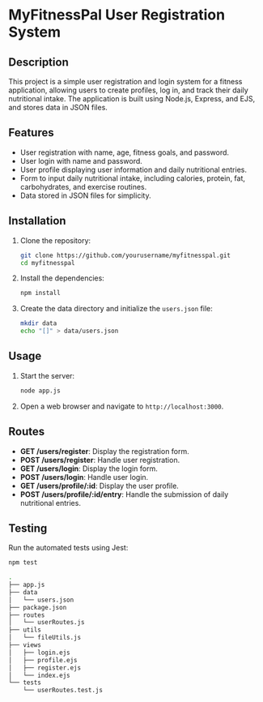 # MyFitnessPal User Registration System

## Description

This project is a simple user registration and login system for a fitness application, allowing users to create profiles, log in, and track their daily nutritional intake. The application is built using Node.js, Express, and EJS, and stores data in JSON files.

## Features

- User registration with name, age, fitness goals, and password.
- User login with name and password.
- User profile displaying user information and daily nutritional entries.
- Form to input daily nutritional intake, including calories, protein, fat, carbohydrates, and exercise routines.
- Data stored in JSON files for simplicity.

## Installation

1. Clone the repository:
    ```sh
    git clone https://github.com/yourusername/myfitnesspal.git
    cd myfitnesspal
    ```

2. Install the dependencies:
    ```sh
    npm install
    ```

3. Create the data directory and initialize the `users.json` file:
    ```sh
    mkdir data
    echo "[]" > data/users.json
    ```

## Usage

1. Start the server:
    ```sh
    node app.js
    ```

2. Open a web browser and navigate to `http://localhost:3000`.

## Routes

- **GET /users/register**: Display the registration form.
- **POST /users/register**: Handle user registration.
- **GET /users/login**: Display the login form.
- **POST /users/login**: Handle user login.
- **GET /users/profile/:id**: Display the user profile.
- **POST /users/profile/:id/entry**: Handle the submission of daily nutritional entries.

## Testing

Run the automated tests using Jest:
```sh
npm test

```

```sh
.
├── app.js
├── data
│   └── users.json
├── package.json
├── routes
│   └── userRoutes.js
├── utils
│   └── fileUtils.js
├── views
│   ├── login.ejs
│   ├── profile.ejs
│   ├── register.ejs
│   └── index.ejs
└── tests
    └── userRoutes.test.js
```